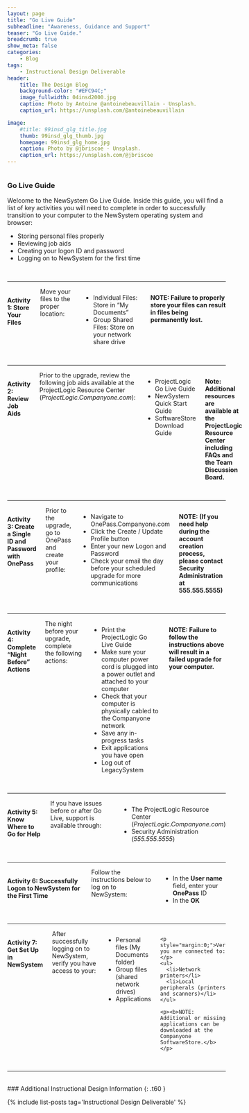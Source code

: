 ```yaml
---
layout: page
title: "Go Live Guide"
subheadline: "Awareness, Guidance and Support"
teaser: "Go Live Guide."
breadcrumb: true
show_meta: false
categories:
    - Blog
tags:
    - Instructional Design Deliverable
header:
    title: The Design Blog
    background-color: "#EFC94C;"
    image_fullwidth: 04insd2000.jpg
    caption: Photo by Antoine @antoinebeauvillain - Unsplash.
    caption_url: https://unsplash.com/@antoinebeauvillain

image:
    #title: 99insd_glg_title.jpg
    thumb: 99insd_glg_thumb.jpg
    homepage: 99insd_glg_home.jpg
    caption: Photo by @jbriscoe - Unsplash.
    caption_url: https://unsplash.com/@jbriscoe
---
```

<div class="row" >
  <div class="medium-12 columns t30">
    <div class="show-for-small-only"><img src="{{ site.urlimg }}99insd_glg_widget.jpg" alt=""></div>
    <div class="show-for-medium-up"><img src="{{ site.urlimg }}99insd_glg_title.jpg" alt=""></div>
  </div>
</div>

### Go Live Guide

Welcome to the NewSystem Go Live Guide. Inside this guide, you will find a list of key activities you will need to complete in order to successfully transition to your computer to the NewSystem operating system and browser:
- Storing personal files properly
- Reviewing job aids
- Creating your logon ID and password
- Logging on to NewSystem for the first time

<br>
<hr>

<div class="row" >

  <div class="small-12 medium-8 columns t30">
    <h4>Activity 1: Store Your Files</h4>
    <p style="margin:0;">Move your files to the proper location:</p>
    <ul>
      <li>Individual Files: Store in “My Documents”</li>
      <li>Group Shared Files: Store on your network share drive</li>
    </ul>
    <p><b>NOTE: Failure to properly store your files can result in files being permanently lost.</b></p>
  </div>

  <div class="small-12 medium-4 columns t30">
    <div class="show-for-small-only"><img src="{{ site.urlimg }}99insd_glg_act01_widget.jpg" alt=""></div>
    <div class="show-for-medium-up"><img src="{{ site.urlimg }}99insd_glg_act01_thumb.jpg" alt=""></div>
  </div>

</div>

<br>
<hr>

<div class="row" >

  <div class="small-12 medium-8 columns t30">
    <h4>Activity 2: Review Job Aids</h4>
    <p style="margin:0;">Prior to the upgrade, review the following job aids available at the ProjectLogic Resource Center (<i>ProjectLogic.Companyone.com</i>):</p>
    <ul>
      <li>ProjectLogic Go Live Guide</li>
      <li>NewSystem Quick Start Guide</li>
      <li>SoftwareStore Download Guide</li>
    </ul>
    <p><b>Note: Additional resources are available at the ProjectLogic Resource Center including FAQs and the Team Discussion Board.</b></p>
  </div>

  <div class="small-12 medium-4 columns t30">
    <strong class="show-for-small-only"><img src="{{ site.urlimg }}99insd_glg_act02_widget.jpg" alt=""></strong>
    <strong class="show-for-medium-up"><img src="{{ site.urlimg }}99insd_glg_act02_thumb.jpg" alt=""></strong>
  </div>

</div>

<br>
<hr>

<div class="row" >

  <div class="small-12 medium-8 columns t30">
    <h4>Activity 3: Create a Single ID and Password with OnePass</h4>
    <p style="margin:0;">Prior to the upgrade, go to OnePass and create your profile:</p>
    <ul>
      <li>Navigate to OnePass.Companyone.com</li>
      <li>Click the Create / Update Profile button</li>
      <li>Enter your new Logon and Password</li>
      <li>Check your email the day before your scheduled upgrade for more communications</li>
    </ul>
    <p><b>NOTE: (If you need help during the account creation process, please contact Security Administration at 555.555.5555)</b></p>
  </div>

  <div class="small-12 medium-4 columns t30">
    <strong class="show-for-small-only"><img src="{{ site.urlimg }}99insd_glg_act03_widget.jpg" alt=""></strong>
    <strong class="show-for-medium-up"><img src="{{ site.urlimg }}99insd_glg_act03_thumb.jpg" alt=""></strong>
  </div>

</div>

<br>
<hr>

<div class="row" >

  <div class="small-12 medium-8 columns t30">
    <h4>Activity 4: Complete “Night Before” Actions</h4>
    <p style="margin:0;">The night before your upgrade, complete the following actions:</p>
    <ul>
      <li>Print the ProjectLogic Go Live Guide</li>
      <li>Make sure your computer power cord is plugged into a power outlet and attached to your computer</li>
      <li>Check that your computer is physically cabled to the Companyone network</li>
      <li>Save any in-progress tasks</li>
      <li>Exit applications you have open</li>
      <li>Log out of LegacySystem</li>
    </ul>
    <p><b>NOTE: Failure to follow the instructions above will result in a failed upgrade for your computer.</b></p>
  </div>

  <div class="small-12 medium-4 columns t30">
    <strong class="show-for-small-only"><img src="{{ site.urlimg }}99insd_glg_act04_widget.jpg" alt=""></strong>
    <strong class="show-for-medium-up"><img src="{{ site.urlimg }}99insd_glg_act04_thumb.jpg" alt=""></strong>
  </div>

</div>

<br>
<hr>

<div class="row" >

  <div class="small-12 medium-8 columns t30">
    <h4>Activity 5: Know Where to Go for Help</h4>
    <p style="margin:0;">If you have issues before or after Go Live, support is available through:</p>
    <ul>
      <li>The ProjectLogic Resource Center (<i>ProjectLogic.Companyone.com</i>)</li>
      <li>Security Administration (<i>555.555.5555</i>)</li>
    </ul>
  </div>

  <div class="small-12 medium-4 columns t30">
    <strong class="show-for-small-only"><img src="{{ site.urlimg }}99insd_glg_act05_widget.jpg" alt=""></strong>
    <strong class="show-for-medium-up"><img src="{{ site.urlimg }}99insd_glg_act05_thumb.jpg" alt=""></strong>
  </div>

</div>

<br>
<hr>

<div class="row" >

  <div class="small-12 medium-8 columns t30">
    <h4>Activity 6: Successfully Logon to NewSystem for the First Time</h4>
    <p style="margin:0;">Follow the instructions below to log on to NewSystem:</p>
    <ul>
      <li>In the <b>User name</b> field, enter your <b>OnePass</b> ID</li>
      <li>In the <b>OK</b></li>
    </ul>
  </div>

  <div class="small-12 medium-4 columns t30">
    <strong class="show-for-small-only"><img src="{{ site.urlimg }}99insd_glg_act06_widget.jpg" alt=""></strong>
    <strong class="show-for-medium-up"><img src="{{ site.urlimg }}99insd_glg_act06_thumb.jpg" alt=""></strong>
  </div>

</div>

<br>
<hr>

<div class="row" >

  <div class="small-12 medium-8 columns t30">
    <h4>Activity 7: Get Set Up in NewSystem</h4>
    <p style="margin:0;">After successfully logging on to NewSystem, verify you have access to your:</p>
    <ul>
      <li>Personal files (My Documents folder)</li>
      <li>Group files (shared network drives)</li>
      <li>Applications </li>
    </ul>

    <p style="margin:0;">Verify you are connected to:</p>
    <ul>
      <li>Network printers</li>
      <li>Local peripherals (printers and scanners)</li>
    </ul>

    <p><b>NOTE: Additional or missing applications can be downloaded at the Companyone SoftwareStore.</b></p>
  </div>

  <div class="small-12 medium-4 columns t30">
    <strong class="show-for-small-only"><img src="{{ site.urlimg }}99insd_glg_act07_widget.jpg" alt=""></strong>
    <strong class="show-for-medium-up"><img src="{{ site.urlimg }}99insd_glg_act07_thumb.jpg" alt=""></strong>
  </div>

</div>

<br>
<hr>
<br>
### Additional Instructional Design Information
{: .t60 }

{% include list-posts tag='Instructional Design Deliverable' %}
